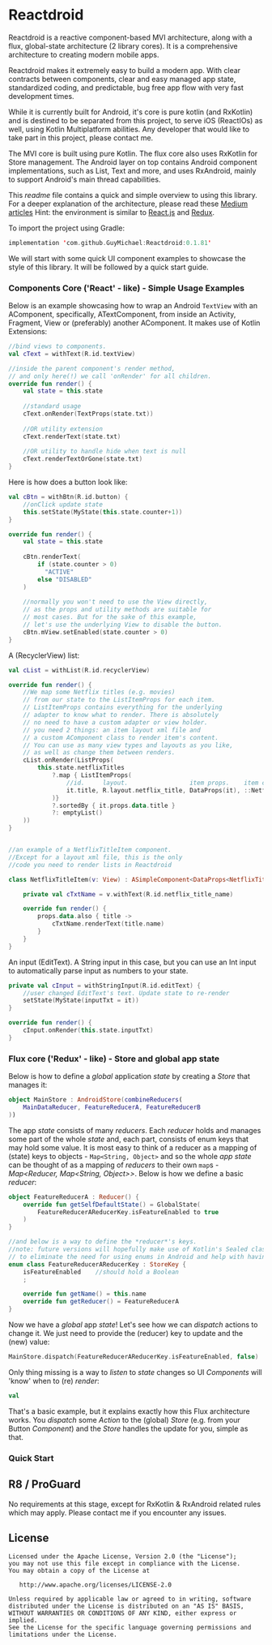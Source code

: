 Reactdroid
=====

Reactdroid is a reactive component-based MVI architecture, along with a flux, global-state architecture (2 library cores).
It is a comprehensive architecture to creating modern mobile apps.

Reactdroid makes it extremely easy to build a modern app. With
clear contracts between components, clear and easy managed app state,
standardized coding, and predictable, bug free app flow with very fast development times.

While it is currently built for Android, it's core is pure kotlin (and RxKotlin)
and is destined to be separated from this project, to serve iOS (ReactIOs) as well, 
using Kotlin Multiplatform abilities.
Any developer that would like to take part in this project, please contact me. 

The MVI core is built using pure Kotlin.
The flux core also uses RxKotlin for Store management.
The Android layer on top contains Android component implementations,
such as List, Text and more, and uses RxAndroid, mainly to support Android's main thread capabilities.

This *readme* file contains a quick and simple overview to using this library.
For a deeper explanation of the architecture, please read these [Medium articles](https://medium.com/@gguymi/587726a5045f)
Hint: the environment is similar to [React.js](https://reactjs.org/tutorial/tutorial.html#what-is-react) and [Redux](https://redux.js.org/introduction/core-concepts#core-concepts).

To import the project using Gradle:
```kotlin
implementation 'com.github.GuyMichael:Reactdroid:0.1.81'
```

We will start with some quick UI component examples to showcase the style of this library.
It will be followed by a quick start guide.

### Components Core ('React' - like) - Simple Usage Examples
Below is an example showcasing how to wrap an Android `TextView` with an AComponent,
specifically, ATextComponent, from inside an Activity,
Fragment, View or (preferably) another AComponent.
It makes use of Kotlin Extensions:
```kotlin
//bind views to components.
val cText = withText(R.id.textView)

//inside the parent component's render method,
// and only here(!) we call 'onRender' for all children.
override fun render() {
    val state = this.state
    
    //standard usage
    cText.onRender(TextProps(state.txt))
    
    //OR utility extension
    cText.renderText(state.txt)
    
    //OR utility to handle hide when text is null
    cText.renderTextOrGone(state.txt)
}
```

Here is how does a button look like:
```kotlin
val cBtn = withBtn(R.id.button) {
    //onClick update state
    this.setState(MyState(this.state.counter+1))
}

override fun render() {
    val state = this.state
    
    cBtn.renderText(
        if (state.counter > 0)
          "ACTIVE" 
        else "DISABLED"
    )
    
    //normally you won't need to use the View directly, 
    // as the props and utility methods are suitable for
    // most cases. But for the sake of this example,
    // let's use the underlying View to disable the button.
    cBtn.mView.setEnabled(state.counter > 0)
}
```

A (RecyclerView) list:
```kotlin
val cList = withList(R.id.recyclerView)

override fun render() {
    //We map some Netflix titles (e.g. movies)
    // from our state to the ListItemProps for each item.
    // ListItemProps contains everything for the underlying
    // adapter to know what to render. There is absolutely
    // no need to have a custom adapter or view holder.
    // you need 2 things: an item layout xml file and
    // a custom AComponent class to render item's content.
    // You can use as many view types and layouts as you like,
    // as well as change them between renders.
    cList.onRender(ListProps(
        this.state.netflixTitles
            ?.map { ListItemProps(
                //id.     layout.                 item props.    item component(view)
                it.title, R.layout.netflix_title, DataProps(it), ::NetflixTitleItem
            )}
            ?.sortedBy { it.props.data.title }
            ?: emptyList()
    ))
}


//an example of a NetflixTitleItem component.
//Except for a layout xml file, this is the only
//code you need to render lists in Reactdroid

class NetflixTitleItem(v: View) : ASimpleComponent<DataProps<NetflixTitleData>>(v) {

    private val cTxtName = v.withText(R.id.netflix_title_name)

    override fun render() {
        props.data.also { title ->
            cTxtName.renderText(title.name)
        }
    }
}
```


An input (EditText). A String input in this case,
but you can use an Int input to automatically
parse input as numbers to your state.
```kotlin
private val cInput = withStringInput(R.id.editText) {
    //user changed EditText's text. Update state to re-render
    setState(MyState(inputTxt = it))
}

override fun render() {
    cInput.onRender(this.state.inputTxt)
}
```

### Flux core ('Redux' - like) - Store and global app state
Below is how to define a *global* application *state* by creating a *Store* that manages it:
```kotlin
object MainStore : AndroidStore(combineReducers(
    MainDataReducer, FeatureReducerA, FeatureReducerB
))
```
The app *state* consists of many *reducers*. Each *reducer* holds and manages
some part of the whole *state* and, each part, consists of enum keys that may hold some value.
It is most easy to think of a reducer as a mapping of (state) keys to objects - `Map<String, Object>`
and so the whole *app state* can be thought of as a mapping of *reducers* to their own `map`s - *Map<Reducer, Map<String, Object>>*.
Below is how we define a basic *reducer*:
```kotlin
object FeatureReducerA : Reducer() {
    override fun getSelfDefaultState() = GlobalState(
        FeatureReducerAReducerKey.isFeatureEnabled to true
    )
}

//and below is a way to define the *reducer*'s keys.
//note: future versions will hopefully make use of Kotlin's Sealed classes
// to eliminate the need for using enums in Android and help with having *typed* keys
enum class FeatureReducerAReducerKey : StoreKey {
    isFeatureEnabled    //should hold a Boolean
    ;

    override fun getName() = this.name
    override fun getReducer() = FeatureReducerA
}
```

Now we have a *global* app *state*! Let's see how we can *dispatch* actions to change it.
We just need to provide the (reducer) key to update and the (new) value:
```kotlin
MainStore.dispatch(FeatureReducerAReducerKey.isFeatureEnabled, false)
```

Only thing missing is a way to *listen* to *state* changes so UI *Components* will 'know' when
to (re) *render*:

```kotlin
val 
```

That's a basic example, but it explains exactly how this Flux architecture works.
You *dispatch* some *Action* to the (global) *Store* (e.g. from your Button *Component*)
and the *Store* handles the update for you, simple as that.

### Quick Start



R8 / ProGuard
--------

No requirements at this stage, except for RxKotlin & RxAndroid related rules
which may apply.
Please contact me if you encounter any issues.


License
--------

    Licensed under the Apache License, Version 2.0 (the "License");
    you may not use this file except in compliance with the License.
    You may obtain a copy of the License at

       http://www.apache.org/licenses/LICENSE-2.0

    Unless required by applicable law or agreed to in writing, software
    distributed under the License is distributed on an "AS IS" BASIS,
    WITHOUT WARRANTIES OR CONDITIONS OF ANY KIND, either express or implied.
    See the License for the specific language governing permissions and
    limitations under the License.

